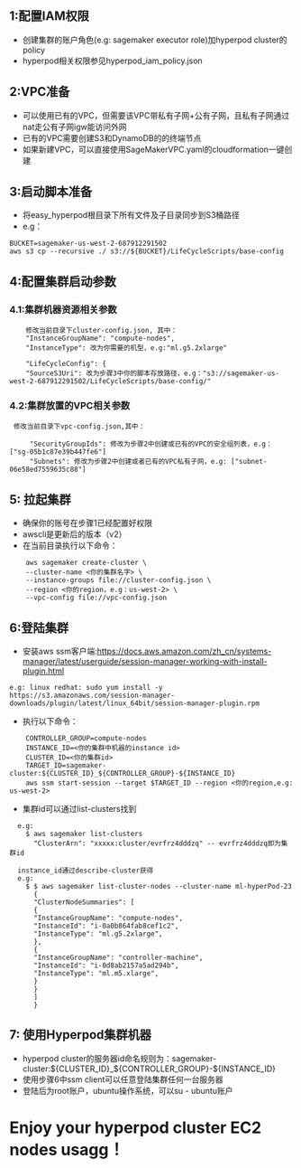 ## 1:配置IAM权限
  * 创建集群的账户角色(e.g: sagemaker executor role)加hyperpod cluster的policy
  * hyperpod相关权限参见hyperpod_iam_policy.json

## 2:VPC准备
  * 可以使用已有的VPC，但需要该VPC带私有子网+公有子网，且私有子网通过nat走公有子网igw能访问外网
  * 已有的VPC需要创建S3和DynamoDB的的终端节点
  * 如果新建VPC，可以直接使用SageMakerVPC.yaml的cloudformation一键创建

## 3:启动脚本准备
  * 将easy_hyperpod根目录下所有文件及子目录同步到S3桶路径
  * e.g：
   ```
   BUCKET=sagemaker-us-west-2-687912291502
   aws s3 cp --recursive ./ s3://${BUCKET}/LifeCycleScripts/base-config
   ```

## 4:配置集群启动参数
###  4.1:集群机器资源相关参数
```
    修改当前目录下cluster-config.json, 其中：
    "InstanceGroupName": "compute-nodes",
    "InstanceType": 改为你需要的机型，e.g:"ml.g5.2xlarge"
 
    "LifeCycleConfig": {
    "SourceS3Uri": 改为步骤3中你的脚本存放路径，e.g："s3://sagemaker-us-west-2-687912291502/LifeCycleScripts/base-config/"
```
   
###  4.2:集群放置的VPC相关参数
     修改当前目录下vpc-config.json,其中：
```
     "SecurityGroupIds": 修改为步骤2中创建或已有的VPC的安全组列表，e.g： ["sg-05b1c87e39b447fe6"]
     "Subnets": 修改为步骤2中创建或者已有的VPC私有子网，e.g: ["subnet-06e58ed7559635c88"]
```

## 5: 拉起集群
  * 确保你的账号在步骤1已经配置好权限
  * awscli是更新后的版本（v2）
  * 在当前目录执行以下命令：
```
    aws sagemaker create-cluster \
    --cluster-name <你的集群名字> \
    --instance-groups file://cluster-config.json \
    --region <你的region，e.g：us-west-2> \
    --vpc-config file://vpc-config.json
```

## 6:登陆集群
  * 安装aws ssm客户端:https://docs.aws.amazon.com/zh_cn/systems-manager/latest/userguide/session-manager-working-with-install-plugin.html
```    
e.g: linux redhat: sudo yum install -y https://s3.amazonaws.com/session-manager-downloads/plugin/latest/linux_64bit/session-manager-plugin.rpm
```
  * 执行以下命令：
```
    CONTROLLER_GROUP=compute-nodes
    INSTANCE_ID=<你的集群中机器的instance id>
    CLUSTER_ID=<你的集群id>
    TARGET_ID=sagemaker-cluster:${CLUSTER_ID}_${CONTROLLER_GROUP}-${INSTANCE_ID}
    aws ssm start-session --target $TARGET_ID --region <你的region,e.g: us-west-2>
```
  * 集群id可以通过list-clusters找到
```
  e.g:
    $ aws sagemaker list-clusters
      "ClusterArn": "xxxxx:cluster/evrfrz4dddzq" -- evrfrz4dddzq即为集群id

  instance_id通过describe-cluster获得
  e.g:
    $ $ aws sagemaker list-cluster-nodes --cluster-name ml-hyperPod-23
      {
      "ClusterNodeSummaries": [
      {
      "InstanceGroupName": "compute-nodes",
      "InstanceId": "i-0a0b864fab8cef1c2",
      "InstanceType": "ml.g5.2xlarge",
      },
      {
      "InstanceGroupName": "controller-machine",
      "InstanceId": "i-0d8ab2157a5ad294b",
      "InstanceType": "ml.m5.xlarge",
      }
      }
      ]
      } 
```    

## 7: 使用Hyperpod集群机器
* hyperpod cluster的服务器id命名规则为：sagemaker-cluster:${CLUSTER_ID}_${CONTROLLER_GROUP}-${INSTANCE_ID}
* 使用步骤6中ssm client可以任意登陆集群任何一台服务器
* 登陆后为root账户，ubuntu操作系统，可以su - ubuntu账户

# Enjoy your hyperpod cluster EC2 nodes usagg！



